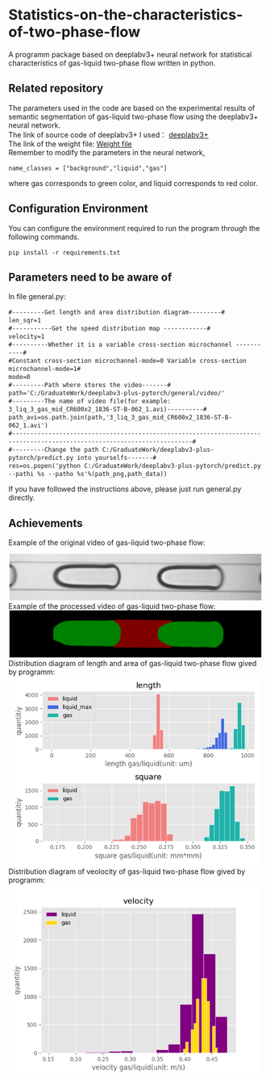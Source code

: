 # Statistics-on-the-characteristics-of-two-phase-flow
A programm package based on deeplabv3+ neural network for statistical characteristics of gas-liquid two-phase flow written in python.
## Related repository
The parameters used in the code are based on the experimental results of semantic segmentation of gas-liquid two-phase flow using the deeplabv3+ neural network.   
The link of source code of deeplabv3+ I used：
[deeplabv3+](https://github.com/bubbliiiing/deeplabv3-plus-pytorch)   
The link of the weight file:
[Weight file](https://drive.google.com/file/d/1YD-unu-BO5ZAAszYWBkj8oB8G-iTN72o/view?usp=share_link)   
Remember to modify the parameters in the neural network,
```
name_classes = ["background","liquid","gas"]
```
where gas corresponds to green color, and liquid corresponds to red color.
## Configuration Environment
You can configure the environment required to run the program through the following commands.
```
pip install -r requirements.txt
```
## Parameters need to be aware of
In file general.py:
```
#---------Get length and area distribution diagram---------#
len_sqr=1
#-----------Get the speed distribution map ------------#
velocity=1
#----------Whether it is a variable cross-section microchannel -----------#
#Constant cross-section microchannel-mode=0 Variable cross-section microchannel-mode=1#
mode=0
#---------Path where stores the video-------#
path='C:/GraduateWork/deeplabv3-plus-pytorch/general/video/'
#---------The name of video file(for example: 3_liq_3_gas_mid_CR600x2_1836-ST-B-062_1.avi)----------#
path_avi=os.path.join(path,'3_liq_3_gas_mid_CR600x2_1836-ST-B-062_1.avi')   
#------------------------------------------------------------------------------------------------------------------------#
#---------Change the path C:/GraduateWork/deeplabv3-plus-pytorch/predict.py into yourselfs-------#
res=os.popen('python C:/GraduateWork/deeplabv3-plus-pytorch/predict.py --pathi %s --patho %s'%(path_png,path_data))
```
If you have followed the instructions above, please just run general.py directly.
## Achievements
Example of the original video of gas-liquid two-phase flow:   
<div align=center><img width="500" src="https://github.com/caichuqiao/Statistics-on-the-characteristics-of-two-phase-flow/blob/main/pic/0i.png"/></div>  
Example of the processed video of gas-liquid two-phase flow:   
<div align=center><img width="500" src="https://github.com/caichuqiao/Statistics-on-the-characteristics-of-two-phase-flow/blob/main/pic/0.png"/></div>  
Distribution diagram of length and area of gas-liquid two-phase flow gived by programm:   
<div align=center><img width="500" src="https://github.com/caichuqiao/Statistics-on-the-characteristics-of-two-phase-flow/blob/main/pic/len%26sqr.png"/></div>  
Distribution diagram of veolocity of gas-liquid two-phase flow gived by programm:   
<div align=center><img width="500" src="https://github.com/caichuqiao/Statistics-on-the-characteristics-of-two-phase-flow/blob/main/pic/velocity.png"/></div>  
